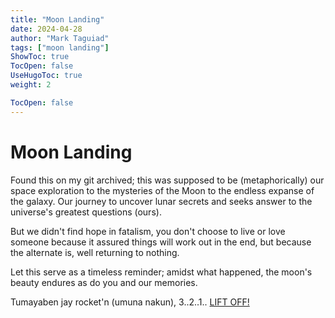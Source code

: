 ```yaml
---
title: "Moon Landing"
date: 2024-04-28
author: "Mark Taguiad"
tags: ["moon landing"]
ShowToc: true
TocOpen: false
UseHugoToc: true
weight: 2

TocOpen: false
---
```


# Moon Landing

Found this on my git archived; this was supposed to be (metaphorically) our space exploration to the mysteries of the Moon to the endless expanse of the galaxy. Our journey to uncover lunar secrets and seeks answer to the universe's greatest questions (ours). 

But we didn't find hope in fatalism, you don't choose to live or love someone because it assured things will work out in the end, but because the alternate is, well returning to nothing.

Let this serve as a timeless reminder; amidst what happened, the moon's beauty endures as do you and our memories.

Tumayaben jay rocket'n (umuna nakun), 3..2..1.. [LIFT OFF!](https://moonlanding.tagsdev.xyz)